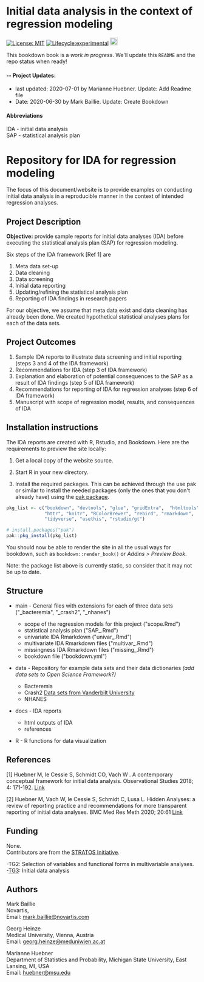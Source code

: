 # Initial data analysis in the context of regression modeling

<!-- badges: start -->
[![License: MIT](https://img.shields.io/badge/License-MIT-yellow.svg)](https://opensource.org/licenses/MIT)
[![Lifecycle:experimental](https://img.shields.io/badge/lifecycle-maturing-green.svg)](https://www.tidyverse.org/lifecycle/#maturing)
<a alt = "Project Status: WIP – Initial development is in progress, but there has not yet been a stable, usable release suitable for the public." href="http://www.repostatus.org/#wip"><img src="http://www.repostatus.org/badges/latest/wip.svg" height = 20 /></a>
<!-- badges: end -->

This bookdown book is a *work in progress*. We'll update this `README` and the repo status when ready! 

#### -- Project Updates: 

* last updated: 2020-07-01 by Marianne Huebner. Update: Add Readme file
* Date: 2020-06-30 by Mark Baillie. Update: Create Bookdown

#### Abbreviations
IDA - initial data analysis </br>
SAP - statistical analysis plan


# Repository for IDA for regression modeling 
The focus of this document/website is to provide examples on conducting initial data analysis in a reproducible manner in the context of intended regression analyses.


## Project Description

**Objective:**  provide sample reports for initial data analyses (IDA) before executing the statistical analysis plan (SAP) for regression modeling.

Six steps of the IDA framework [Ref 1] are

1. Meta data set-up
2. Data cleaning
3. Data screening
4. Initial data reporting
5. Updating/refining the statistical analysis plan
6. Reporting of IDA findings in research papers

For our objective, we assume that meta data exist and data cleaning has already been done. We created hypothetical statistical analyses plans for each of the data sets. 
 
## Project Outcomes
 
1. Sample IDA reports to illustrate data screening and initial reporting (steps 3 and 4 of the IDA framework)
2. Recommendations for IDA (step 3 of IDA framework) 
2. Explanation and elaboration of potential consequences to the SAP as a result of IDA findings (step 5 of IDA framework)
3. Recommendations for reporting of IDA for regression analyses (step 6 of IDA framework)
4. Manuscript with scope of regression model, results, and consequences of IDA 

 
## Installation instructions

The IDA reports are created with R, Rstudio, and Bookdown. 
Here are the requirements to preview the site locally: 

1. Get a local copy of the website source.
   
2. Start R in your new directory. 
   
3. Install the required packages. This can be achieved through the use pak or similar to install the needed packages (only the ones that you don't already have) using the [pak package](https://pak.r-lib.org/index.html).
```r
pkg_list <- c("bookdown", "devtools", "glue", "gridExtra",  "htmltools",
              "httr", "knitr", "RColorBrewer", "rebird", "rmarkdown",
              "tidyverse", "usethis", "rstudio/gt")

# install.packages("pak")
pak::pkg_install(pkg_list)
```

You should now be able to render the site in all the usual ways for bookdown, such as `bookdown::render_book()` or *Addins > Preview Book*.

Note: the package list above is currently static, so consider that it may not be up to date.


## Structure  


* main - General files with extensions for each of three data sets ("_bacteremia", "_crash2", "_nhanes")
    * scope of the regression models for this project ("scope.Rmd")
    * statistical analysis plan ("SAP_.Rmd")  
    * univariate IDA Rmarkdown ("univar_.Rmd")
    * multivariate IDA Rmarkdown files ("multivar_.Rmd")
    * missingness IDA Rmarkdown files ("missing_.Rmd")
    * bookdown file ("bookdown.yml")
    
* data - Repository for example data sets and their data dictionaries *(add data sets to Open Science Framework?)*
    * Bacteremia
    * Crash2  [Data sets from Vanderbilt University](http://biostat.mc.vanderbilt.edu/wiki/Main/DataSets) 
    * NHANES
    
* docs - IDA reports
    * html outputs of IDA
    * references
    
* R - R functions for data visualization

## References

[1] Huebner M, le Cessie S, Schmidt CO, Vach W . A contemporary conceptual framework for initial data analysis. Observational Studies 2018; 4: 171-192. [Link](https://obsstudies.org/contemporary-conceptual-framework-initial-data-analysis/)

[2] Huebner M, Vach W, le Cessie S, Schmidt C, Lusa L. Hidden Analyses: a review of reporting practice and recommendations for more transparent reporting of initial data analyses. BMC Med Res Meth 2020; 20:61 [Link](https://bmcmedresmethodol.biomedcentral.com/track/pdf/10.1186/s12874-020-00942-y)


## Funding

None. </br>
Contributors are from the [STRATOS Initiative](https://stratos-initiative.org).

-TG2: Selection of variables and functional forms in multivariable analyses.</br>
-[TG3](https://www.stratosida.org): Initial data analysis

## Authors

Mark Baillie </br>
Novartis, </br>
Email: mark.baillie@novartis.com


Georg Heinze </br>
Medical University, Vienna, Austria</br>
Email: georg.heinze@meduniwien.ac.at

Marianne Huebner </br>
Department of Statistics and Probability, Michigan State University, East Lansing, MI, USA</br>
Email: huebner@msu.edu


